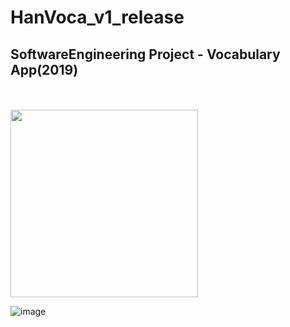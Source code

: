 # HanVoca_v1_release
## SoftwareEngineering Project - Vocabulary App(2019)
<br>

<br>
<img src="https://user-images.githubusercontent.com/51085309/212329488-2b857724-601c-40be-86d3-74d0e83cef9b.png" width="300" height="300"/>

![image](https://user-images.githubusercontent.com/51085309/212330205-f64c9e06-d1b3-4051-aeab-059f85d96cae.png)

